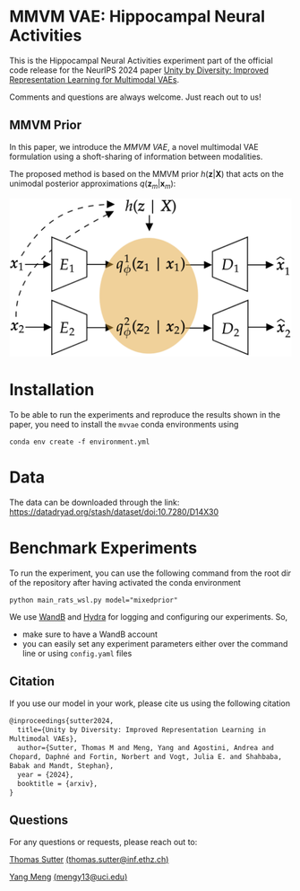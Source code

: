 # MMVM VAE: Hippocampal Neural Activities

This is the Hippocampal Neural Activities experiment part of the official code release for the NeurIPS 2024 paper [Unity by Diversity: Improved Representation Learning for Multimodal VAEs](https://arxiv.org/abs/2403.05300).

Comments and questions are always welcome. Just reach out to us!

## MMVM Prior
In this paper, we introduce the *MMVM VAE*, a novel multimodal VAE formulation using a shoft-sharing of information between modalities.

The proposed method is based on the MMVM prior $h(\mathbf{z} | \mathbf{X})$ that acts on the unimodal posterior approximations $q(\mathbf{z}_m | \mathbf{x}_m)$:

![MMVM VAE](arch_mmvamp_vaes_cropped.png)

# Installation

To be able to run the experiments and reproduce the results shown in the paper, you need to install the ```mvvae``` conda environments using

```
conda env create -f environment.yml
```

# Data

The data can be downloaded through the link: https://datadryad.org/stash/dataset/doi:10.7280/D14X30

# Benchmark Experiments

To run the experiment, you can use the following command from the root dir of the repository after having activated the conda environment

```
python main_rats_wsl.py model="mixedprior"
```

We use [WandB](https://wandb.ai/) and [Hydra](https://hydra.cc/) for logging and configuring our experiments.
So,

- make sure to have a WandB account
- you can easily set any experiment parameters either over the command line or using ```config.yaml``` files


## Citation
If you use our model in your work, please cite us using the following citation

```
@inproceedings{sutter2024,
  title={Unity by Diversity: Improved Representation Learning in Multimodal VAEs},
  author={Sutter, Thomas M and Meng, Yang and Agostini, Andrea and Chopard, Daphné and Fortin, Norbert and Vogt, Julia E. and Shahbaba, Babak and Mandt, Stephan},
  year = {2024},
  booktitle = {arxiv},
}
```


## Questions
For any questions or requests, please reach out to:

[Thomas Sutter](https://thomassutter.github.io/) [(thomas.sutter@inf.ethz.ch)](mailto:thomas.sutter@inf.ethz.ch)


[Yang Meng]() [(mengy13@uci.edu)](mailto:mengy13@uci.edu)

